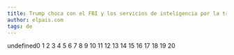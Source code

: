 ```yaml
---
title: Trump choca con el FBI y los servicios de inteligencia por la trama rusa
author: elpais.com
tags: de
---
```


undefined0
1
2
3
4
5
6
7
8
9
10
11
12
13
14
15
16
17
18
19
20

